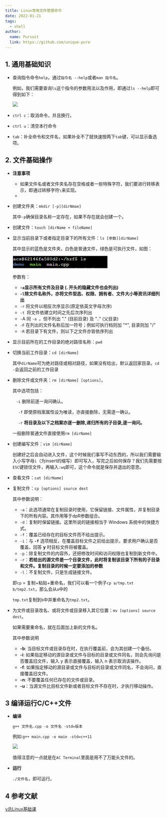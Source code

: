 ```yaml
---
title: Linux常用文件管理命令
date: 2022-01-21
tags:
  - shell
author: 
  name: Pursuit
  link: https://github.com/unique-pure
---
```

## 1. 通用基础知识

* 查询指令命令`help`，通过`指令名 --help`或者`man 指令名`。

  例如，我们需要查询`ls`这个指令的参数用法以及作用，即通过`ls --help`即可得到如下：

  ![](https://img-blog.csdnimg.cn/img_convert/f7b0cae87d70d287017f89c014a6c99d.png)

* `ctrl c`：取消命令，并且换行。
* `ctrl u`：清空本行命令
* `tab`：补全命令和文件名，如果补全不了就快速按两下`tab`键，可以显示备选项。

## 2. 文件基础操作

* **注意事项**
  * 如果文件名或者文件夹名存在空格或者一些特殊字符，我们要进行转移表示，即通过转移字符`\`来实现。
  * 

* 创建文件夹：`mkdir [-p][dirNmae]`

  其中`-p`确保目录名称一定存在，如果不存在就会创建一个。

* 创建文件：`touch [dirName + fileName]`

* 显示当前目录下或者指定目录下的所有文件：`ls [参数][dirName]`

  其中显示的蓝色是文件夹，白色是普通文件，绿色是可执行文件，如图：

  ![](https://raw.githubusercontent.com/unique-pure/PicLibrary/main/img/image-20210818141132225.png)

  参数有：

  * **`-a`显示所有文件及目录 (. 开头的隐藏文件也会列出)**
  * **`-l`除文件名称外，亦将文件型态、权限、拥有者、文件大小等资讯详细列出**
  * `-r` 将文件以相反次序显示(原定依英文字母次序)
  * `-t `将文件依建立时间之先后次序列出
  * `-`A 同 `-a `，但不列出 "." (目前目录) 及 ".." (父目录)
  * `-F` 在列出的文件名称后加一符号；例如可执行档则加 "*", 目录则加 "/"
  * `-R` 若目录下有文件，则以下之文件亦皆依序列出

* 显示目前所在的工作目录的绝对路径名称：`pwd`

* 切换当前工作目录：`cd [dirName]`

  其中`dirName`可为绝对路径或相对路径，如果没有给出，默认返回家目录。`cd -`会返回之前的工作目录

* 删除文件或文件夹：`rm [dirName] [options]`，

  其中选项包括：

  ​	 ` -i` 删除前逐一询问确认。

  　 `-f` 即使原档案属性设为唯读，亦直接删除，无需逐一确认。

  　 `-r` **将目录及以下之档案亦逐一删除,递归所有的子目录,逐一询问。**

  一般删除普通文件直接使用`rm [dirName]`

* 创建编写文件：`vim [dirName]`

  创建好之后会自动进入文件，这个时候我们事写不动东西的，所以我们需要输入小写字母`i`（为insert的缩写）即可写入，写完之后如何保存？我们先需要按`ESC`键锁住文件，再输入`:wq`即可，这个命令就是保存并退出的意思。

* 查看文件：`cat [dirName]`

* 复制文件：`cp [options] source dest`

  其中参数说明：

  - `-a`：此选项通常在复制目录时使用，它保留链接、文件属性，并复制目录下的所有内容。其作用等于dpR参数组合。
  - `-d`：复制时保留链接。这里所说的链接相当于 Windows 系统中的快捷方式。
  - `-f`：覆盖已经存在的目标文件而不给出提示。
  - `-i`：与 **`-f`** 选项相反，在覆盖目标文件之前给出提示，要求用户确认是否覆盖，回答 **y** 时目标文件将被覆盖。
  - `-p`：除复制文件的内容外，还把修改时间和访问权限也复制到新文件中。
  - `-r`：**若给出的源文件是一个目录文件，此时将复制该目录下所有的子目录和文件。复制目录的时候一定要添加的参数**
  - `-l`：不复制文件，只是生成链接文件。

  即`cp` = 复制+粘贴+重命名，我们可以看一个例子`cp a/tmp.txt b/tmp2.txt`，那么会从`a`中的

  `tmp.txt`复制到`b`中并重命名为`tmp2.txt`。

* 为文件或目录改名、或将文件或目录移入其它位置：`mv [options] source dest`。

  如果需要重命名，就在后面加上新的文件名。

  其中参数说明

  - **-b**: 当目标文件或目录存在时，在执行覆盖前，会为其创建一个备份。
  - **-i**: 如果指定移动的源目录或文件与目标的目录或文件同名，则会先询问是否覆盖旧文件，输入 y 表示直接覆盖，输入 n 表示取消该操作。
  - **-f**: 如果指定移动的源目录或文件与目标的目录或文件同名，不会询问，直接覆盖旧文件。
  - **-n**: 不要覆盖任何已存在的文件或目录。
  - **-u**：当源文件比目标文件新或者目标文件不存在时，才执行移动操作。

## 3 编译运行C/C++文件

* **编译**

  `g++ 文件名.cpp -o 文件名 -std=版本`

  例如:`g++ main.cpp -o main -std=c++11`

  ![](https://img-blog.csdnimg.cn/img_convert/0c831c902b7d2c4769b8820ad28f357b.png) 

  值得注意的一点就是在`AC Terminal`里面是用不了万能头文件的。

* **运行**

  `./文件名`，即可运行。



## 4 参考文献

[y总Linux基础课](https://www.acwing.com/activity/content/introduction/57/)

